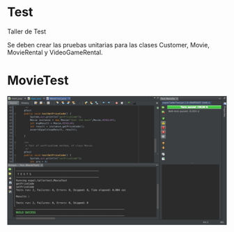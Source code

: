 # Test
Taller de Test

Se deben crear las pruebas unitarias para las clases Customer, Movie, MovieRental y VideoGameRental.

# MovieTest

![ScreenShot](movieTest1.png)

